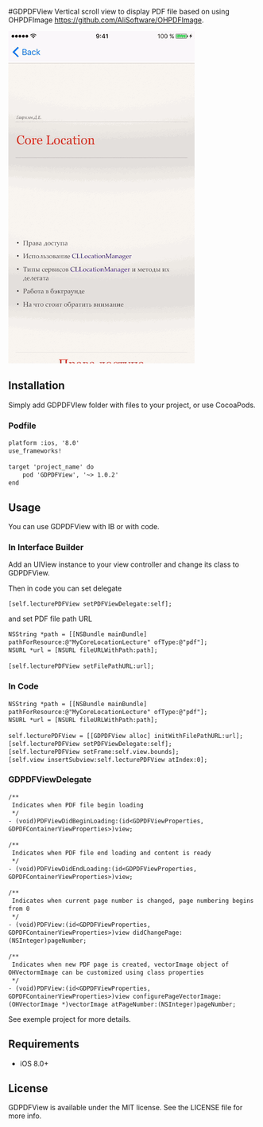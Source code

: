 #GDPDFView
Vertical scroll view to display PDF file based on using OHPDFImage https://github.com/AliSoftware/OHPDFImage.

![Alt text](GDPDFView.gif?raw=true "Example gif")

## Installation
Simply add GDPDFVIew folder with files to your project, or use CocoaPods.

### Podfile
```
platform :ios, '8.0'
use_frameworks!

target 'project_name' do
	pod 'GDPDFView', '~> 1.0.2'
end
```

## Usage
You can use GDPDFView with IB or with code. 

### In Interface Builder
Add an UIView instance to your view controller and change its class to GDPDFView.

Then in code you can set delegate

```
[self.lecturePDFView setPDFViewDelegate:self];
```
and set PDF file path URL

```
NSString *path = [[NSBundle mainBundle] pathForResource:@"MyCoreLocationLecture" ofType:@"pdf"];
NSURL *url = [NSURL fileURLWithPath:path];

[self.lecturePDFView setFilePathURL:url];
```

### In Code

```
NSString *path = [[NSBundle mainBundle] pathForResource:@"MyCoreLocationLecture" ofType:@"pdf"];
NSURL *url = [NSURL fileURLWithPath:path];

self.lecturePDFView = [[GDPDFView alloc] initWithFilePathURL:url];
[self.lecturePDFView setPDFViewDelegate:self];
[self.lecturePDFView setFrame:self.view.bounds];
[self.view insertSubview:self.lecturePDFView atIndex:0];
```

### GDPDFViewDelegate

```
/**
 Indicates when PDF file begin loading
 */
- (void)PDFViewDidBeginLoading:(id<GDPDFViewProperties, GDPDFContainerViewProperties>)view;

/**
 Indicates when PDF file end loading and content is ready
 */
- (void)PDFViewDidEndLoading:(id<GDPDFViewProperties, GDPDFContainerViewProperties>)view;

/**
 Indicates when current page number is changed, page numbering begins from 0
 */
- (void)PDFView:(id<GDPDFViewProperties, GDPDFContainerViewProperties>)view didChangePage:(NSInteger)pageNumber;

/**
 Indicates when new PDF page is created, vectorImage object of OHVectormImage can be customized using class properties
 */
- (void)PDFView:(id<GDPDFViewProperties, GDPDFContainerViewProperties>)view configurePageVectorImage:(OHVectorImage *)vectorImage atPageNumber:(NSInteger)pageNumber;
```

See exemple project for more details.


## Requirements
- iOS 8.0+

## License
GDPDFView is available under the MIT license. See the LICENSE file for more info.
